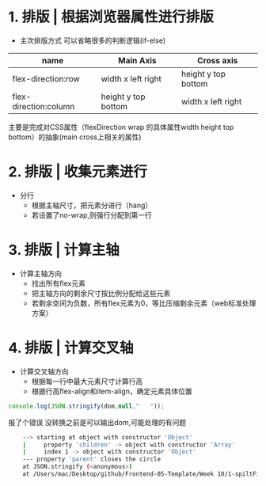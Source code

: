 
# 1. 排版 | 根据浏览器属性进行排版

- 主次排版方式 可以省略很多的判断逻辑(if-else)

|name| Main Axis | Cross axis|
|----| --------- | ----------|
|flex-direction:row | width x left right| height y top bottom|
| flex-direction:column | height y top bottom |width x left right|

主要是完成对CSS属性（flexDirection wrap 的具体属性width height top bottom）的抽象(main cross上相关的属性)

# 2. 排版 | 收集元素进行

- 分行
  - 根据主轴尺寸，把元素分进行（hang）
  - 若设置了no-wrap,则强行分配到第一行

# 3. 排版 | 计算主轴

- 计算主轴方向
  - 找出所有flex元素
  - 把主轴方向的剩余尺寸按比例分配给这些元素
  - 若剩余空间为负数，所有flex元素为0，等比压缩剩余元素（web标准处理方案）

# 4. 排版 | 计算交叉轴

- 计算交叉轴方向
  - 根据每一行中最大元素尺寸计算行高
  - 根据行高flex-align和item-align，确定元素具体位置

```js
console.log(JSON.stringify(dom,null,"   "));
```
报了个错误 没转换之前是可以输出dom,可能处理的有问题
```bash
    --> starting at object with constructor 'Object'
    |     property 'children' -> object with constructor 'Array'
    |     index 1 -> object with constructor 'Object'
    --- property 'parent' closes the circle
    at JSON.stringify (<anonymous>)
    at /Users/mac/Desktop/github/Frontend-05-Template/Week 10/1-spiltFile/client.js:200:20
```